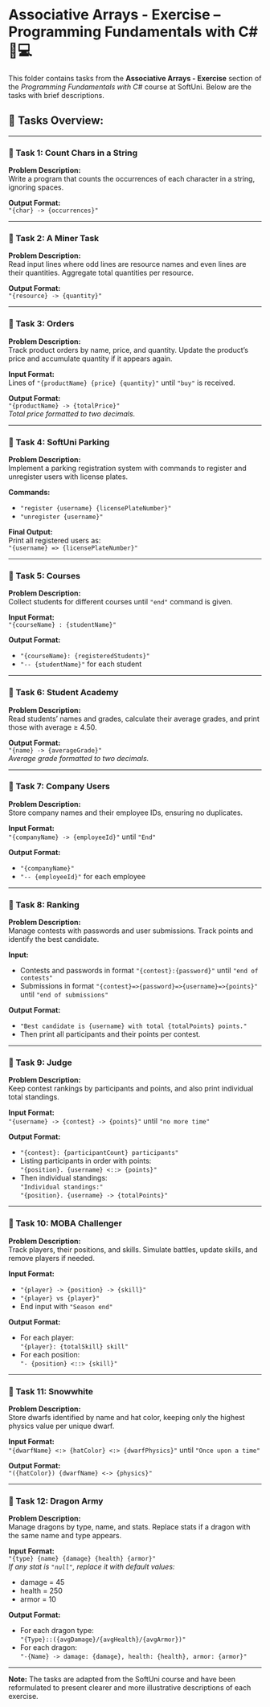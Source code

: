 # Associative Arrays - Exercise – Programming Fundamentals with C# 🧑💻

This folder contains tasks from the **Associative Arrays - Exercise** section of the _Programming Fundamentals with C#_ course at SoftUni. Below are the tasks with brief descriptions.

## 🔧 Tasks Overview:

---

### 📝 Task 1: Count Chars in a String  
**Problem Description:**  
Write a program that counts the occurrences of each character in a string, ignoring spaces.

**Output Format:**  
`"{char} -> {occurrences}"`

---

### 📝 Task 2: A Miner Task  
**Problem Description:**  
Read input lines where odd lines are resource names and even lines are their quantities. Aggregate total quantities per resource.

**Output Format:**  
`"{resource} -> {quantity}"`

---

### 📝 Task 3: Orders  
**Problem Description:**  
Track product orders by name, price, and quantity. Update the product’s price and accumulate quantity if it appears again.

**Input Format:**  
Lines of `"{productName} {price} {quantity}"` until `"buy"` is received.

**Output Format:**  
`"{productName} -> {totalPrice}"`  
*Total price formatted to two decimals.*

---

### 📝 Task 4: SoftUni Parking  
**Problem Description:**  
Implement a parking registration system with commands to register and unregister users with license plates.

**Commands:**
- `"register {username} {licensePlateNumber}"`
- `"unregister {username}"`

**Final Output:**  
Print all registered users as:  
`"{username} => {licensePlateNumber}"`

---

### 📝 Task 5: Courses  
**Problem Description:**  
Collect students for different courses until `"end"` command is given.

**Input Format:**  
`"{courseName} : {studentName}"`

**Output Format:**
- `"{courseName}: {registeredStudents}"`
- `"-- {studentName}"` for each student

---

### 📝 Task 6: Student Academy  
**Problem Description:**  
Read students’ names and grades, calculate their average grades, and print those with average ≥ 4.50.

**Output Format:**  
`"{name} -> {averageGrade}"`  
*Average grade formatted to two decimals.*

---

### 📝 Task 7: Company Users  
**Problem Description:**  
Store company names and their employee IDs, ensuring no duplicates.

**Input Format:**  
`"{companyName} -> {employeeId}"` until `"End"`

**Output Format:**
- `"{companyName}"`
- `"-- {employeeId}"` for each employee

---

### 📝 Task 8: Ranking  
**Problem Description:**  
Manage contests with passwords and user submissions. Track points and identify the best candidate.

**Input:**
- Contests and passwords in format `"{contest}:{password}"` until `"end of contests"`
- Submissions in format `"{contest}=>{password}=>{username}=>{points}"` until `"end of submissions"`

**Output Format:**
- `"Best candidate is {username} with total {totalPoints} points."`
- Then print all participants and their points per contest.

---

### 📝 Task 9: Judge  
**Problem Description:**  
Keep contest rankings by participants and points, and also print individual total standings.

**Input Format:**  
`"{username} -> {contest} -> {points}"` until `"no more time"`

**Output Format:**
- `"{contest}: {participantCount} participants"`
- Listing participants in order with points:  
`"{position}. {username} <::> {points}"`
- Then individual standings:  
`"Individual standings:"`  
`"{position}. {username} -> {totalPoints}"`

---

### 📝 Task 10: MOBA Challenger  
**Problem Description:**  
Track players, their positions, and skills. Simulate battles, update skills, and remove players if needed.

**Input Format:**
- `"{player} -> {position} -> {skill}"`
- `"{player} vs {player}"`
- End input with `"Season end"`

**Output Format:**
- For each player:  
`"{player}: {totalSkill} skill"`
- For each position:  
`"- {position} <::> {skill}"`

---

### 📝 Task 11: Snowwhite  
**Problem Description:**  
Store dwarfs identified by name and hat color, keeping only the highest physics value per unique dwarf.

**Input Format:**  
`"{dwarfName} <:> {hatColor} <:> {dwarfPhysics}"` until `"Once upon a time"`

**Output Format:**  
`"({hatColor}) {dwarfName} <-> {physics}"`

---

### 📝 Task 12: Dragon Army  
**Problem Description:**  
Manage dragons by type, name, and stats. Replace stats if a dragon with the same name and type appears.

**Input Format:**  
`"{type} {name} {damage} {health} {armor}"`  
*If any stat is `"null"`, replace it with default values:*  
- damage = 45  
- health = 250  
- armor = 10

**Output Format:**
- For each dragon type:  
`"{Type}::({avgDamage}/{avgHealth}/{avgArmor})"`
- For each dragon:  
`"-{Name} -> damage: {damage}, health: {health}, armor: {armor}"`

---

**Note:** The tasks are adapted from the SoftUni course and have been reformulated to present clearer and more illustrative descriptions of each exercise.

